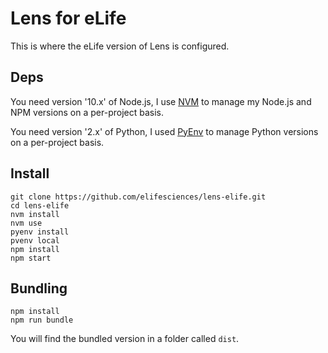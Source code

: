 Lens for eLife
========

This is where the eLife version of Lens is configured.

## Deps

You need version '10.x' of Node.js, I use [NVM](https://github.com/nvm-sh/nvm) to manage my Node.js and NPM versions on a per-project basis.


You need version '2.x' of Python, I used [PyEnv](https://github.com/pyenv/pyenv) to manage Python versions on a per-project basis.

## Install

```
git clone https://github.com/elifesciences/lens-elife.git
cd lens-elife
nvm install 
nvm use
pyenv install
pvenv local
npm install
npm start
```

## Bundling

```
npm install
npm run bundle
```

You will find the bundled version in a folder called `dist`.